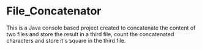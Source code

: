 # File_Concatenator
This is a Java console based project created to concatenate the content of two files and store the result in a third file, count the concatenated characters and store it's square in the third file.
